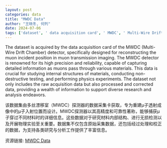 ```yaml
---
layout: post
categories: data
title: "MWDC Data"
author: "王晓冬, 何列"
date: 2024-07-06
tags: ['dataset', ' data acquisition card', ' MWDC', ' Multi-Wire Drift Chamber', ' detector', ' muon incident position', ' muon transmission imaging', ' high precision', ' reliability', ' materials', ' internal structures', ' non-destructive testing', ' physics experiments', ' raw acquisition data', ' processed data', ' corrected data', ' research', ' analysis']
---
```


The dataset is acquired by the data acquisition card of the MWDC (Multi-Wire Drift Chamber) detector, specifically designed for reconstructing the muon incident position in muon transmission imaging. The MWDC detector is renowned for its high precision and reliability, capable of capturing detailed information as muons pass through various materials. This data is crucial for studying internal structures of materials, conducting non-destructive testing, and performing physics experiments. The dataset not only includes the raw acquisition data but also processed and corrected data, providing a wealth of information to support diverse research and analysis endeavors.

该数据集由多丝漂移室（MWDC）探测器的数据采集卡获取，专为重建μ子透射成像中的μ子入射位置而设计。MWDC探测器以其高精度和可靠性著称，能够捕获μ子穿过不同材料时的详细信息。这些数据对于研究材料内部结构、进行无损检测以及开展物理实验至关重要。数据集不仅包含原始采集数据，还包括经过处理和校正的数据，为支持各类研究与分析工作提供了丰富信息。

资源链接: [MWDC Data](https://doi.org/10.57760/sciencedb.j00186.00194)
